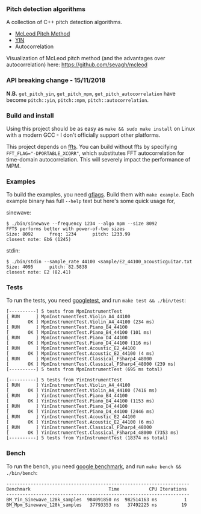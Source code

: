 ### Pitch detection algorithms

A collection of C++ pitch detection algorithms.

* [McLeod Pitch Method](http://miracle.otago.ac.nz/tartini/papers/A_Smarter_Way_to_Find_Pitch.pdf)
* [YIN](http://audition.ens.fr/adc/pdf/2002_JASA_YIN.pdf)
* Autocorrelation

Visualization of McLeod pitch method (and the advantages over autocorrelation) here: https://github.com/sevagh/mcleod

### API breaking change - 15/11/2018

**N.B.** `get_pitch_yin`, `get_pitch_mpm`, `get_pitch_autocorrelation` have become `pitch::yin`, `pitch::mpm`, `pitch::autocorrelation`.

### Build and install

Using this project should be as easy as `make && sudo make install` on Linux with a modern GCC - I don't officially support other platforms.

This project depends on [ffts](https://github.com/anthonix/ffts). You can build without ffts by specifying `FFT_FLAG="-DPORTABLE_XCORR"`, which substitutes FFT autocorrelation for time-domain autocorrelation. This will severely impact the performance of MPM.

### Examples

To build the examples, you need [gflags](https://github.com/gflags/gflags). Build them with `make example`. Each example binary has full `--help` text but here's some quick usage for,

sinewave:

```
$ ./bin/sinewave --frequency 1234 --algo mpm --size 8092
FFTS performs better with power-of-two sizes
Size: 8092      freq: 1234      pitch: 1233.99
closest note: Eb6 (1245)
```

stdin:

```
$ ./bin/stdin --sample_rate 44100 <sample/E2_44100_acousticguitar.txt
Size: 4095      pitch: 82.5838
closest note: E2 (82.41)
```

### Tests

To run the tests, you need [googletest](https://github.com/google/googletest), and run `make test && ./bin/test`:

```
[----------] 5 tests from MpmInstrumentTest
[ RUN      ] MpmInstrumentTest.Violin_A4_44100
[       OK ] MpmInstrumentTest.Violin_A4_44100 (234 ms)
[ RUN      ] MpmInstrumentTest.Piano_B4_44100
[       OK ] MpmInstrumentTest.Piano_B4_44100 (101 ms)
[ RUN      ] MpmInstrumentTest.Piano_D4_44100
[       OK ] MpmInstrumentTest.Piano_D4_44100 (116 ms)
[ RUN      ] MpmInstrumentTest.Acoustic_E2_44100
[       OK ] MpmInstrumentTest.Acoustic_E2_44100 (4 ms)
[ RUN      ] MpmInstrumentTest.Classical_FSharp4_48000
[       OK ] MpmInstrumentTest.Classical_FSharp4_48000 (239 ms)
[----------] 5 tests from MpmInstrumentTest (695 ms total)

[----------] 5 tests from YinInstrumentTest
[ RUN      ] YinInstrumentTest.Violin_A4_44100
[       OK ] YinInstrumentTest.Violin_A4_44100 (7416 ms)
[ RUN      ] YinInstrumentTest.Piano_B4_44100
[       OK ] YinInstrumentTest.Piano_B4_44100 (1153 ms)
[ RUN      ] YinInstrumentTest.Piano_D4_44100
[       OK ] YinInstrumentTest.Piano_D4_44100 (2446 ms)
[ RUN      ] YinInstrumentTest.Acoustic_E2_44100
[       OK ] YinInstrumentTest.Acoustic_E2_44100 (6 ms)
[ RUN      ] YinInstrumentTest.Classical_FSharp4_48000
[       OK ] YinInstrumentTest.Classical_FSharp4_48000 (7353 ms)
[----------] 5 tests from YinInstrumentTest (18374 ms total)
```

### Bench

To run the bench, you need [google benchmark](https://github.com/google/benchmark), and run `make bench && ./bin/bench`:

```
--------------------------------------------------------------------
Benchmark                             Time           CPU Iterations
--------------------------------------------------------------------
BM_Yin_Sinewave_128k_samples  984091850 ns  982514163 ns          1
BM_Mpm_Sinewave_128k_samples   37793353 ns   37492225 ns         19
```
